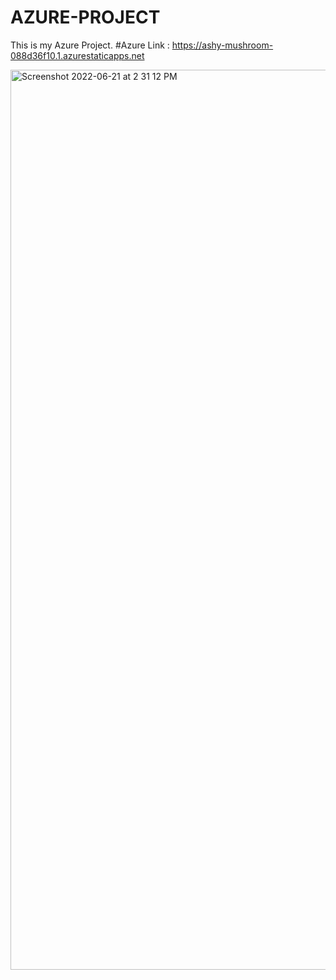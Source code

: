 # AZURE-PROJECT
This is my Azure Project.
#Azure Link : https://ashy-mushroom-088d36f10.1.azurestaticapps.net

<img width="1440" alt="Screenshot 2022-06-21 at 2 31 12 PM" src="https://user-images.githubusercontent.com/87064957/174761651-3d7c2507-fc85-4608-885d-2a14680beefe.png">

